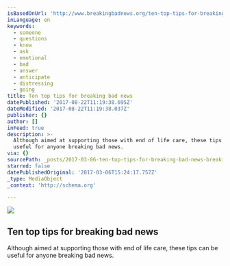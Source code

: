 ```yaml
---
isBasedOnUrl: 'http://www.breakingbadnews.org/ten-top-tips-for-breaking-bad-news/'
inLanguage: en
keywords:
  - someone
  - questions
  - know
  - ask
  - emotional
  - bad
  - answer
  - anticipate
  - distressing
  - going
title: Ten top tips for breaking bad news
datePublished: '2017-08-22T11:19:38.695Z'
dateModified: '2017-08-22T11:19:38.037Z'
publisher: {}
author: []
inFeed: true
description: >-
  Although aimed at supporting those with end of life care, these tips can be
  useful for anyone breaking bad news.
via: {}
sourcePath: _posts/2017-03-06-ten-top-tips-for-breaking-bad-news-breaking-bad-news.md
starred: false
datePublishedOriginal: '2017-03-06T15:24:17.757Z'
_type: MediaObject
_context: 'http://schema.org'

---
```

<article style=""><img src="https://imgflo.herokuapp.com/graph/2b2431f8e7ba7b0/05a7a79e61eca22c9a0d747186d221a9/noop.jpg?input=http%3A%2F%2Fwww.breakingbadnews.org%2Fwp-content%2Fuploads%2F2012%2F09%2F10-tips2-image.jpg" /><h1>Ten top tips for breaking bad news</h1><p>Although aimed at supporting those with end of life care, these tips can be useful for anyone breaking bad news.</p></article>